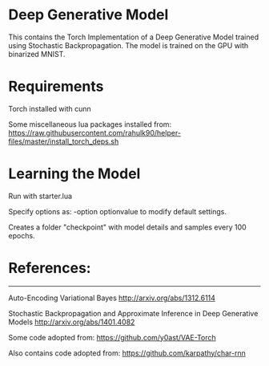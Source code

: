 # Deep Generative Model
This contains the Torch Implementation of a Deep Generative Model trained using Stochastic Backpropagation. The model is trained on the GPU with binarized MNIST.

# Requirements

Torch installed with cunn 

Some miscellaneous lua packages installed from:
https://raw.githubusercontent.com/rahulk90/helper-files/master/install_torch_deps.sh

# Learning the Model

Run with starter.lua

Specify options as: -option optionvalue to modify default settings. 

Creates a folder "checkpoint" with model details and samples every 100 epochs. 

# References:
----------
Auto-Encoding Variational Bayes
http://arxiv.org/abs/1312.6114

Stochastic Backpropagation and Approximate Inference in Deep Generative Models
http://arxiv.org/abs/1401.4082

Some code adopted from:
https://github.com/y0ast/VAE-Torch

Also contains code adopted from:
https://github.com/karpathy/char-rnn

